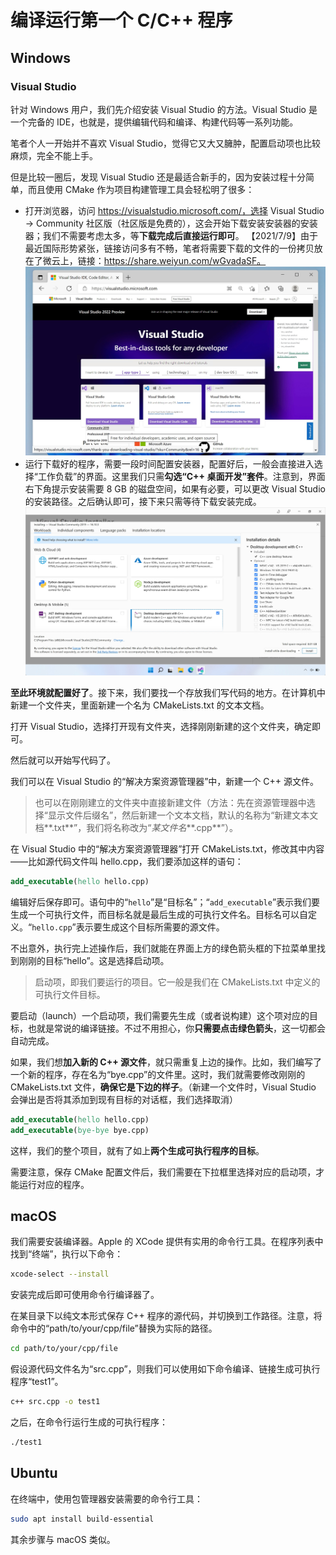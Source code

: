 # 编译运行第一个 C/C++ 程序

## Windows 

### Visual Studio 

针对 Windows 用户，我们先介绍安装 Visual Studio 的方法。Visual Studio 是一个完备的 IDE，也就是，提供编辑代码和编译、构建代码等一系列功能。

笔者个人一开始并不喜欢 Visual Studio，觉得它又大又臃肿，配置启动项也比较麻烦，完全不能上手。

但是比较一圈后，发现 Visual Studio 还是最适合新手的，因为安装过程十分简单，而且使用 CMake 作为项目构建管理工具会轻松明了很多：

- 打开浏览器，访问 https://visualstudio.microsoft.com/，选择 Visual Studio -> Community 社区版（社区版是免费的），这会开始下载安装安装器的安装器；我们不需要考虑太多，等**下载完成后直接运行即可**。
    【2021/7/9】由于最近国际形势紧张，链接访问多有不畅，笔者将需要下载的文件的一份拷贝放在了微云上，链接：https://share.weiyun.com/wGvadaSF。
    ![下载 Visual Studio 安装器](./assets/download-vs-installer.jpg)
- 运行下载好的程序，需要一段时间配置安装器，配置好后，一般会直接进入选择“工作负载”的界面。这里我们只需**勾选“C++ 桌面开发”套件**。注意到，界面右下角提示安装需要 8 GB 的磁盘空间，如果有必要，可以更改 Visual Studio 的安装路径。之后确认即可，接下来只需等待下载安装完成。
    ![Visual Studio Installer 选择工作负载](./assets/choose-vs-workload.jpg)

**至此环境就配置好了**。接下来，我们要找一个存放我们写代码的地方。在计算机中新建一个文件夹，里面新建一个名为 CMakeLists.txt 的文本文档。

打开 Visual Studio，选择打开现有文件夹，选择刚刚新建的这个文件夹，确定即可。

然后就可以开始写代码了。

我们可以在 Visual Studio 的“解决方案资源管理器”中，新建一个 C++ 源文件。

> 也可以在刚刚建立的文件夹中直接新建文件（方法：先在资源管理器中选择“显示文件后缀名”，然后新建一个文本文档，默认的名称为“新建文本文档**.txt**”，我们将名称改为“*某文件名***.cpp**”）。

在 Visual Studio 中的“解决方案资源管理器”打开 CMakeLists.txt，修改其中内容——比如源代码文件叫 hello.cpp，我们要添加这样的语句：

```cmake
add_executable(hello hello.cpp)
```

编辑好后保存即可。语句中的“`hello`”是“目标名”；“`add_executable`”表示我们要生成一个可执行文件，而目标名就是最后生成的可执行文件名。目标名可以自定义。“`hello.cpp`”表示要生成这个目标所需要的源文件。

不出意外，执行完上述操作后，我们就能在界面上方的绿色箭头框的下拉菜单里找到刚刚的目标“hello”。这是选择启动项。

> 启动项，即我们要运行的项目。它一般是我们在 CMakeLists.txt 中定义的可执行文件目标。

要启动（launch）一个启动项，我们需要先生成（或者说构建）这个项对应的目标，也就是常说的编译链接。不过不用担心，你**只需要点击绿色箭头**，这一切都会自动完成。

如果，我们想**加入新的 C++ 源文件**，就只需重复上边的操作。比如，我们编写了一个新的程序，存在名为“bye.cpp”的文件里。这时，我们就需要修改刚刚的 CMakeLists.txt 文件，**确保它是下边的样子**。（新建一个文件时，Visual Studio 会弹出是否将其添加到现有目标的对话框，我们选择取消）

```cmake
add_executable(hello hello.cpp)
add_executable(bye-bye bye.cpp)
```

这样，我们的整个项目，就有了如上**两个生成可执行程序的目标**。

需要注意，保存 CMake 配置文件后，我们需要在下拉框里选择对应的启动项，才能运行对应的程序。

## macOS

我们需要安装编译器。Apple 的 XCode 提供有实用的命令行工具。在程序列表中找到“终端”，执行以下命令：

```bash
xcode-select --install
```

安装完成后即可使用命令行编译器了。

在某目录下以纯文本形式保存 C++ 程序的源代码，并切换到工作路径。注意，将命令中的“path/to/your/cpp/file”替换为实际的路径。

```bash
cd path/to/your/cpp/file
```

假设源代码文件名为“src.cpp”，则我们可以使用如下命令编译、链接生成可执行程序“test1”。

```bash
c++ src.cpp -o test1
```

之后，在命令行运行生成的可执行程序：

```bash
./test1
```

## Ubuntu

在终端中，使用包管理器安装需要的命令行工具：

```bash
sudo apt install build-essential
```

其余步骤与 macOS 类似。
